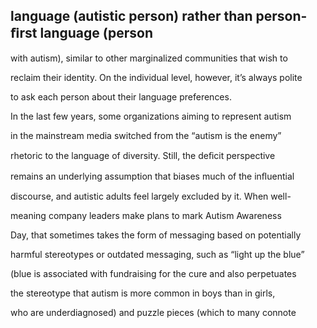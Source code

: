 ## language (autistic person) rather than person-ﬁrst language (person

with autism), similar to other marginalized communities that wish to

reclaim their identity. On the individual level, however, it’s always polite

to ask each person about their language preferences.

In the last few years, some organizations aiming to represent autism

in the mainstream media switched from the “autism is the enemy”

rhetoric to the language of diversity. Still, the deﬁcit perspective

remains an underlying assumption that biases much of the inﬂuential

discourse, and autistic adults feel largely excluded by it. When well-

meaning company leaders make plans to mark Autism Awareness

Day, that sometimes takes the form of messaging based on potentially

harmful stereotypes or outdated messaging, such as “light up the blue”

(blue is associated with fundraising for the cure and also perpetuates

the stereotype that autism is more common in boys than in girls,

who are underdiagnosed) and puzzle pieces (which to many connote